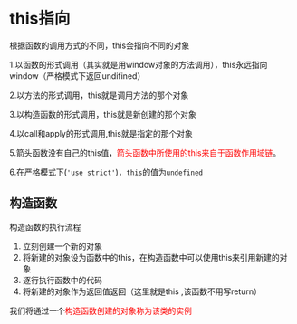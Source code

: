 # this指向

根据函数的调用方式的不同，this会指向不同的对象

1.以函数的形式调用（其实就是用window对象的方法调用），this永远指向window（严格模式下返回undifined）

2.以方法的形式调用，this就是调用方法的那个对象

3.以构造函数的形式调用，this就是新创建的那个对象

4.以call和apply的形式调用,this就是指定的那个对象

5.箭头函数没有自己的this值，<font color='red'>箭头函数中所使用的this来自于函数作用域链</font>。

6.在严格模式下(`'use strict'`)，`this`的值为`undefined`

## 构造函数

构造函数的执行流程

1. 立刻创建一个新的对象
2. 将新建的对象设为函数中的this，在构造函数中可以使用this来引用新建的对象
3. 逐行执行函数中的代码
4. 将新建的对象作为返回值返回（这里就是this ,该函数不用写return）

我们将通过一个<font color='red'>构造函数创建的对象称为该类的实例</font>

